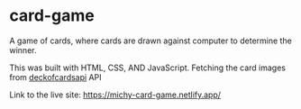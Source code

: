 # card-game
A game of cards, where cards are drawn against computer to determine the winner.

This was built with HTML, CSS, AND JavaScript. Fetching the card images from [deckofcardsapi](deckofcardsapi.com) API

Link to the live site: https://michy-card-game.netlify.app/
